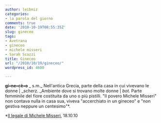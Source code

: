 ```yaml
---
author: leibniz
categories:
- la parola del giorno
comments: true
date: '2010-10-19T08:55:35Z'
slug: gineceo
tags:
- Avetrana
- gineceo
- michele misseri
- Sarah Scazzi
title: Gineceo
url: "/2010/10/19/gineceo/"
wordpress_id: 4600

---
```

**gi•ne•cè•o**
_ s.m._
Nell'antica Grecia, parte della casa in cui vivevano le donne | _scherz. _Ambiente dove si trovano molte donne | _bot._ Parte femminile del fiore costituita da uno o più pistilli.
"Il povero Michele Misseri" non contava nulla in casa sua, viveva "accerchiato in un gineceo" e "non gestiva neppure un centesimo"*.

*[Il legale di Michele Misseri](https://www.tg1.rai.it/dl/tg1/2010/articoli/ContentItem-caf13de1-6987-461f-9982-cbeb5e8c689c.html), 18.10.10
